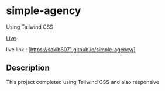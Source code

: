 # simple-agency
Using Tailwind CSS

[Live](https://sakib6071.github.io/simple-agency/).

live link : [https://sakib6071.github.io/simple-agency/]

## Description 
This project completed using Tailwind CSS and also responsive
